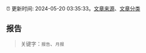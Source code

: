 :alarm_clock: 更新时间: 2024-05-20 03:35:33。[文章来源](/README.md)、[文章分类](/TAGS.md)

## 报告


> 关键字：`报告`、`月报`



